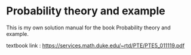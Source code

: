 # Probability theory and example
 This is my own solution manual for the book Probability theory and example.

 

textbook link : https://services.math.duke.edu/~rtd/PTE/PTE5_011119.pdf

